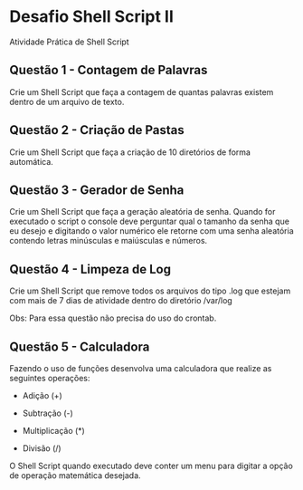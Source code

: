 
# Desafio Shell Script II

Atividade Prática de Shell Script



## Questão 1 - Contagem de Palavras

Crie um Shell Script que faça a contagem de quantas palavras existem dentro de um arquivo de texto.

## Questão 2 - Criação de Pastas

Crie um Shell Script que faça a criação de 10 diretórios de forma automática.  

## Questão 3 - Gerador de Senha

Crie um Shell Script que faça a geração aleatória de senha. Quando for executado o script o console deve perguntar qual o tamanho da senha que eu desejo e digitando o valor numérico ele retorne com uma senha aleatória contendo letras minúsculas e maiúsculas e números.

## Questão 4 - Limpeza de Log

Crie um Shell Script que remove todos os arquivos do tipo .log que estejam com mais de 7 dias de atividade dentro do diretório /var/log

Obs: Para essa questão não precisa do uso do crontab.

## Questão 5 - Calculadora

Fazendo o uso de funções desenvolva uma calculadora que realize as seguintes operações:

- Adição (+)

- Subtração (-)

- Multiplicação (*)

- Divisão (/)

O Shell Script quando executado deve conter um menu para digitar a opção de operação matemática desejada.

